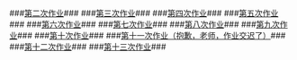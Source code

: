 ###[第二次作业](https://github.com/hanshihao/compuational_physics_N2014301020016/blob/master/Exercise2.md)###
###[第三次作业](https://github.com/hanshihao/compuational_physics_N2014301020016/blob/master/Exercise3.md)###
###[第四次作业](https://github.com/hanshihao/compuational_physics_N2014301020016/blob/master/Exercise4.md)###
###[第五次作业](https://github.com/hanshihao/compuational_physics_N2014301020016/blob/master/Exercise5.md)###
###[第六次作业](https://github.com/hanshihao/compuational_physics_N2014301020016/blob/master/Exercise6.md)###
###[第七次作业](https://github.com/hanshihao/compuational_physics_N2014301020016/blob/master/Exercise7.md)###
###[第八次作业](https://github.com/hanshihao/compuational_physics_N2014301020016/blob/master/Exercise8.md)###
###[第九次作业](https://github.com/hanshihao/compuational_physics_N2014301020016/blob/master/Exercise9.md)###
###[第十次作业](https://github.com/hanshihao/compuational_physics_N2014301020016/blob/master/Exercise10.md)###
###[第十一次作业（抱歉，老师，作业交迟了）](https://github.com/hanshihao/compuational_physics_N2014301020016/blob/master/Exercise11.md)###
###[第十二次作业](https://github.com/hanshihao/compuational_physics_N2014301020016/blob/master/Exercise12.md)###
###[第十三次作业](https://github.com/hanshihao/compuational_physics_N2014301020016/blob/master/Exercise13.md)###
